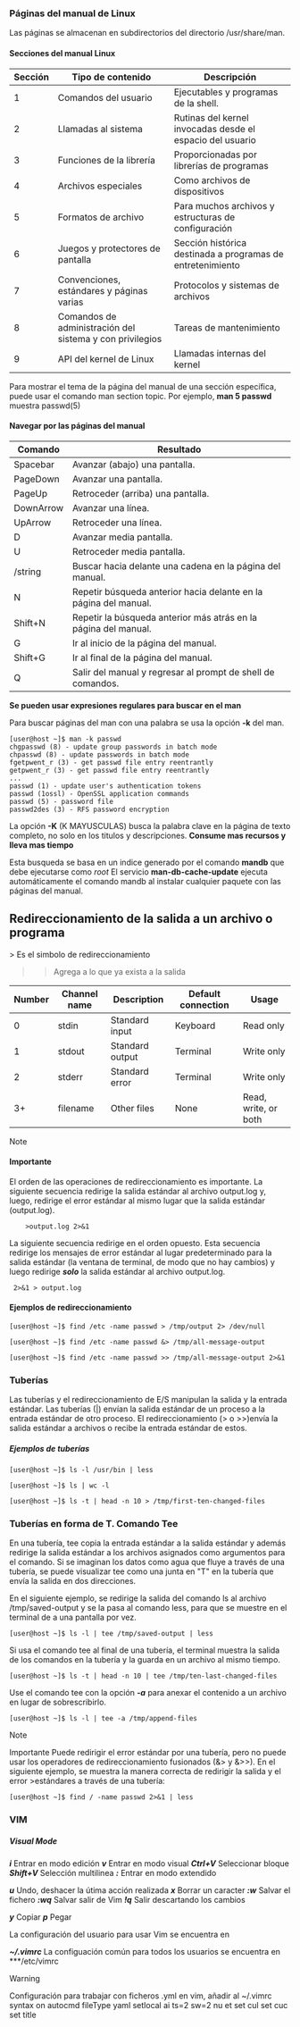 ### Páginas del manual de Linux ###

Las páginas se almacenan en subdirectorios del directorio /usr/share/man.

#### Secciones del manual Linux #### 

| Sección  | Tipo de contenido  | Descripción |
|----------|--------------------|-------------|
| 1 | Comandos del usuario | Ejecutables y programas de la shell. |
| 2 | Llamadas al sistema | Rutinas del kernel invocadas desde el espacio del usuario |
| 3 | Funciones de la librería | Proporcionadas por librerías de programas |
| 4 | Archivos especiales | Como archivos de dispositivos |
| 5 | Formatos de archivo | Para muchos archivos y estructuras de configuración |
| 6 | Juegos y protectores de pantalla |Sección histórica destinada a programas de entretenimiento |
| 7 | Convenciones, estándares y páginas varias | Protocolos y sistemas de archivos |
| 8 | Comandos de administración del sistema y con privilegios | Tareas de mantenimiento |
| 9 | API del kernel de Linux | Llamadas internas del kernel |

Para mostrar el tema de la página del manual de una sección específica, puede usar el comando man
section topic. Por ejemplo, **man 5 passwd** muestra passwd(5)

#### Navegar por las páginas del manual ####

| Comando | Resultado |
|----------|------------|
| Spacebar | Avanzar (abajo) una pantalla. |
|PageDown | Avanzar una pantalla. |
| PageUp | Retroceder (arriba) una pantalla. |
| DownArrow | Avanzar una línea. |
| UpArrow | Retroceder una línea. |
| D | Avanzar media pantalla. |
| U | Retroceder media pantalla. |
| /string | Buscar hacia delante una cadena en la página del manual. |
| N | Repetir búsqueda anterior hacia delante en la página del manual. |
| Shift+N | Repetir la búsqueda anterior más atrás en la página del manual. |
| G | Ir al inicio de la página del manual. |
| Shift+G | Ir al final de la página del manual. |
| Q | Salir del manual y regresar al prompt de shell de comandos. |

**Se pueden usar expresiones regulares para buscar en el man**

Para buscar páginas del man con una palabra se usa la opción **-k** del man.

```console
[user@host ~]$ man -k passwd
chgpasswd (8) - update group passwords in batch mode
chpasswd (8) - update passwords in batch mode
fgetpwent_r (3) - get passwd file entry reentrantly
getpwent_r (3) - get passwd file entry reentrantly
...
passwd (1) - update user's authentication tokens
passwd (1ossl) - OpenSSL application commands
passwd (5) - password file
passwd2des (3) - RFS password encryption
```

La opción **-K** (K MAYUSCULAS) busca la palabra clave en la página de texto completo, no solo en los titulos y descripciones. **Consume mas recursos y lleva mas tiempo**

Esta busqueda se basa en un indice generado por el comando **mandb** que debe ejecutarse como *root*
El servicio **man-db-cache-update** ejecuta automáticamente el comando mandb al instalar cualquier paquete con las páginas del manual.


## Redireccionamiento de la salida a un archivo o programa ## 

\> Es el simbolo de redireccionamiento
>> Agrega a lo que ya exista a la salida

| Number | Channel name | Description | Default connection | Usage |
|--------|--------------|-------------|--------------------|-------|
| 0 | stdin | Standard input | Keyboard | Read only |
| 1 | stdout| Standard output | Terminal | Write only |
| 2 | stderr | Standard error | Terminal | Write only |
| 3+ | filename | Other files | None | Read, write, or both |

>[!NOTE]
>#### Importante ####
> El orden de las operaciones de redireccionamiento es importante.
> La siguiente secuencia redirige la salida estándar al archivo output.log y, luego, redirige el
> error estándar al mismo lugar que la salida estándar (output.log).
> ```console
>     >output.log 2>&1
> ```
> La siguiente secuencia redirige en el orden opuesto. Esta secuencia redirige los mensajes de error estándar al lugar predeterminado para la salida estándar (la ventana de terminal, de modo que no hay cambios) y luego redirige ***solo*** la salida
> estándar al archivo output.log.
>``` console
>  2>&1 > output.log
>```

#### Ejemplos de redireccionamiento

```console
[user@host ~]$ find /etc -name passwd > /tmp/output 2> /dev/null

[user@host ~]$ find /etc -name passwd &> /tmp/all-message-output

[user@host ~]$ find /etc -name passwd >> /tmp/all-message-output 2>&1

```

### Tuberías ###

Las tuberías y el redireccionamiento de E/S manipulan la salida y la entrada
estándar. Las tuberías (|) envían la salida estándar de un proceso a la entrada estándar
de otro proceso. El redireccionamiento (> o >>)envía la salida estándar a archivos o recibe la
entrada estándar de estos.

##### Ejemplos de tuberías #####

```console
[user@host ~]$ ls -l /usr/bin | less

[user@host ~]$ ls | wc -l

[user@host ~]$ ls -t | head -n 10 > /tmp/first-ten-changed-files
```

### Tuberías en forma de T. Comando Tee ###

En una tubería, tee copia la entrada estándar a la salida estándar y además redirige la salida estándar a los archivos asignados como argumentos para el comando. Si se imaginan los datos como agua que fluye a través de una tubería, se puede visualizar tee como una junta en "T" en la tubería que envía la salida en dos direcciones.

En el siguiente ejemplo, se redirige la salida del comando ls al archivo /tmp/saved-output y se
la pasa al comando less, para que se muestre en el terminal de a una pantalla por vez.

```console
[user@host ~]$ ls -l | tee /tmp/saved-output | less
```

Si usa el comando tee al final de una tubería, el terminal muestra la salida de los comandos en la
tubería y la guarda en un archivo al mismo tiempo.

```console
[user@host ~]$ ls -t | head -n 10 | tee /tmp/ten-last-changed-files
```

Use el comando tee con la opción ***-a*** para anexar el contenido a un archivo en lugar de
sobrescribirlo.

```console
[user@host ~]$ ls -l | tee -a /tmp/append-files
```

>[!NOTE]
>Importante
> Puede redirigir el error estándar por una tubería, pero no puede usar los operadores de redireccionamiento fusionados (&> y &>>). En el siguiente ejemplo, se muestra la manera correcta de redirigir la salida y el error >estándares a través de una tubería:
> ```console
> [user@host ~]$ find / -name passwd 2>&1 | less
> ```

### VIM ###

##### Visual Mode #####

***i*** Entrar en modo edición
***v*** Entrar en modo visual
***Ctrl+V*** Seleccionar bloque
***Shift+V*** Selección multilinea
***:*** Entrar en modo extendido

***u*** Undo, deshacer la útima acción realizada
***x*** Borrar un caracter
***:w*** Salvar el fichero
***:wq*** Salvar  salir de Vim
***!q*** Salir descartando los cambios

***y*** Copiar
***p*** Pegar

La configuración del usuario para usar Vim se encuentra en 

***~/.vimrc*** La configuación común para todos los usuarios se encuentra en ***/etc/vimrc

>[!WARNING]
> Configuración para trabajar con ficheros .yml en vim, añadir al ~/.vimrc
> syntax on
> autocmd fileType yaml setlocal ai ts=2 sw=2 nu et
> set cul
> set cuc
> set title
>


